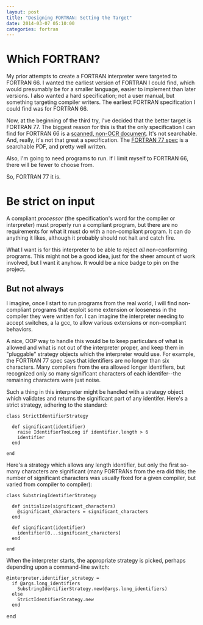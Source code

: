 ```yaml
---
layout: post
title: "Designing FORTRAN: Setting the Target"
date: 2014-03-07 05:10:00
categories: fortran
---
```


# Which FORTRAN?

My prior attempts to create a FORTRAN interpreter were targeted to
FORTRAN 66.  I wanted the earliest version of FORTRAN I could find,
which would presumably be for a smaller language, easier to implement
than later versions.  I also wanted a hard specification; not a user
manual, but something targeting compiler writers.  The earliest
FORTRAN specification I could find was for FORTRAN 66.

Now, at the beginning of the third try, I've decided that the better
target is FORTRAN 77.  The biggest reason for this is that the only
specification I can find for FORTRAN 66 is a [scanned, non-OCR
document][fortran-66-spec].  It's not searchable.  And, really, it's
not that great a specification.  The [FORTRAN 77
spec][fortran-77-spec] is a searchable PDF, and pretty well written.

Also, I'm going to need programs to run.  If I limit myself to FORTRAN
66, there will be fewer to choose from.

So, FORTRAN 77 it is.

# Be strict on input

A compliant _processor_ (the specification's word for the compiler or
interpreter) must properly run a compliant program, but there are no
requirements for what it must do with a non-compliant program.  It can
do anything it likes, although it probably should not halt and catch
fire.

What I want is for this interpreter to be able to reject _all_
non-conforming programs.  This might not be a good idea, just for the
sheer amount of work involved, but I want it anyhow.  It would be a
nice badge to pin on the project.

## But not always

I imagine, once I start to run programs from the real world, I will
find non-compliant programs that exploit some extension or looseness
in the compiler they were written for.  I can imagine the interpreter
needing to accept switches, a la gcc, to allow various extensions or
non-compliant behaviors.

A nice, OOP way to handle this would be to keep particulars of what is
allowed and what is not out of the interpreter proper, and keep them
in "pluggable" strategy objects which the interpreter would use.  For
example, the FORTRAN 77 spec says that identifiers are no longer than
six characters.  Many compilers from the era allowed longer
identifiers, but recognized only so many significant characters of
each identifer--the remaining characters were just noise.

Such a thing in this interpreter might be handled with a strategy
object which validates and returns the significant part of any
identifer.  Here's a strict strategy, adhering to the standard:

    class StrictIdentifierStrategy

      def significant(identifier)
        raise IdentifierTooLong if identifier.length > 6
        identifier
      end

    end

Here's a strategy which allows any length identifier, but only the
first so-many characters are significant (many FORTRANs from the era
did this; the number of significant characters was usually fixed for a
given compiler, but varied from compiler to compiler):

    class SubstringIdentifierStrategy

      def initialize(significant_characters)
        @significant_characters = significant_characters
      end

      def significant(identifier)
        identifier[0...significant_characters]
      end

    end

When the interpreter starts, the appropriate strategy is picked,
perhaps depending upon a command-line switch:

    @interpreter.identifier_strategy =
      if @args.long_identifiers
        SubstringIdentifierStrategy.new(@args.long_identifiers)
      else
        StrictIdentifierStrategy.new
      end
   end

[fortran-66-spec]: http://www.fh-jena.de/~kleine/history/.../ansi-x3dot9-1966-Fortran66.pdf
[fortran-77-spec]: http://www.fh-jena.de/~kleine/history/languages/ansi-x3dot9-1978-Fortran77.pdf
